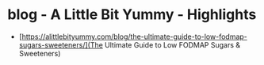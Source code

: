 # blog - A Little Bit Yummy - Highlights

* [https://alittlebityummy.com/blog/the-ultimate-guide-to-low-fodmap-sugars-sweeteners/](The Ultimate Guide to Low FODMAP Sugars & Sweeteners)

